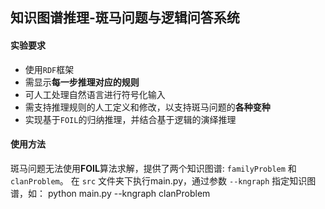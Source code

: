 ## 知识图谱推理-斑马问题与逻辑问答系统
#### 实验要求
- 使用`RDF`框架
- 需显示**每一步推理对应的规则**
- 可人工处理自然语言进行符号化输入
- 需支持推理规则的人工定义和修改，以支持斑马问题的**各种变种**
- 实现基于`FOIL`的归纳推理，并结合基于逻辑的演绎推理
#### 使用方法
斑马问题无法使用**FOIL**算法求解，提供了两个知识图谱: `familyProblem` 和 `clanProblem`。
在 `src` 文件夹下执行main.py，通过参数 `--kngraph` 指定知识图谱，如：
    python main.py --kngraph clanProblem
